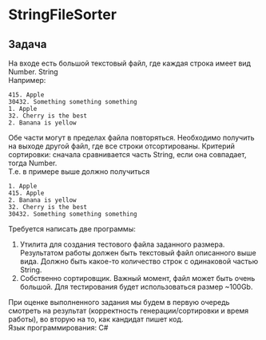 # StringFileSorter
## Задача

На входе есть большой текстовый файл, где каждая строка имеет вид Number. String  
Например:  

    415. Apple  
    30432. Something something something  
    1. Apple  
    32. Cherry is the best  
    2. Banana is yellow  

Обе части могут в пределах файла повторяться. Необходимо получить на выходе другой файл, где все строки отсортированы. Критерий сортировки: сначала сравнивается часть String, если она совпадает, тогда Number.  
Т.е. в примере выше должно получиться  

    1. Apple  
    415. Apple  
    2. Banana is yellow  
    32. Cherry is the best  
    30432. Something something something  

Требуется написать две программы:  
1. Утилита для создания тестового файла заданного размера. Результатом работы должен быть текстовый файл описанного выше вида. Должно быть какое-то количество строк с одинаковой частью String.  
2. Собственно сортировщик. Важный момент, файл может быть очень большой. Для тестирования будет использоваться размер ~100Gb.  

При оценке выполненного задания мы будем в первую очередь смотреть на результат (корректность генерации/сортировки и время работы), во вторую на то, как кандидат пишет код.  
Язык программирования: C#
